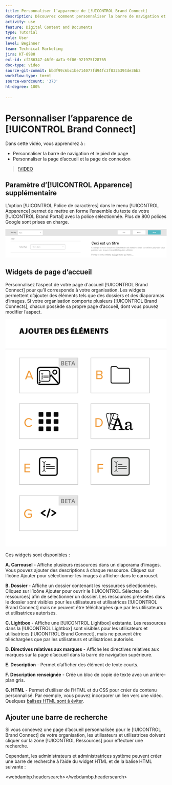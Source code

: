 ```yaml
---
title: Personnaliser l’apparence de [!UICONTROL Brand Connect]
description: Découvrez comment personnaliser la barre de navigation et le pied de page, ainsi que la page d’accueil et la page de connexion dans [!UICONTROL Brand Connect] pour [!UICONTROL Workfront DAM].
activity: use
feature: Digital Content and Documents
type: Tutorial
role: User
level: Beginner
team: Technical Marketing
jira: KT-8980
exl-id: cf286347-46f0-4a7a-9f06-921975f28765
doc-type: video
source-git-commit: bbdf99c6bc1be714077fd94fc3f8325394de36b3
workflow-type: tm+mt
source-wordcount: '373'
ht-degree: 100%

---
```


# Personnaliser l’apparence de [!UICONTROL Brand Connect]

Dans cette vidéo, vous apprendrez à :

* Personnaliser la barre de navigation et le pied de page
* Personnaliser la page d’accueil et la page de connexion

>[!VIDEO](https://video.tv.adobe.com/v/335242/?quality=12&learn=on&enablevpops=1)

## Paramètre d’[!UICONTROL Apparence] supplémentaire

L’option [!UICONTROL Police de caractères] dans le menu [!UICONTROL Apparence] permet de mettre en forme l’ensemble du texte de votre [!UICONTROL Brand Portal] avec la police sélectionnée. Plus de 800 polices Google sont prises en charge.

![L’option [!UICONTROL Police] dans le menu [!UICONTROL Apparence] pour le [!UICONTROL Brand Portal]](assets/02-brand-connect-appearance-font.png)

## Widgets de page d’accueil

Personnalisez l’aspect de votre page d&#39;accueil [!UICONTROL Brand Connect] pour qu’il corresponde à votre organisation. Les widgets permettent d’ajouter des éléments tels que des dossiers et des diaporamas d’images. Si votre organisation comporte plusieurs [!UICONTROL Brand Connects], chacun possède sa propre page d’accueil, dont vous pouvez modifier l’aspect.

![Capture d’écran des widgets disponibles pour votre page d’accueil [!UICONTROL Brand Connect] ](assets/03-brand-connect-home-page-widgets.png)

Ces widgets sont disponibles :

**A. Carrousel** - Affiche plusieurs ressources dans un diaporama d’images. Vous pouvez ajouter des descriptions à chaque ressource. Cliquez sur l’icône Ajouter pour sélectionner les images à afficher dans le carrousel.

**B. Dossier** - Affiche un dossier contenant les ressources sélectionnées. Cliquez sur l’icône Ajouter pour ouvrir le [!UICONTROL Sélecteur de ressources] afin de sélectionner un dossier. Les ressources présentes dans le dossier sont visibles pour les utilisateurs et utilisatrices [!UICONTROL Brand Connect] mais ne peuvent être téléchargées que par les utilisateurs et utilisatrices autorisés.

**C. Lightbox** - Affiche une [!UICONTROL Lightbox] existante. Les ressources dans la [!UICONTROL Lightbox] sont visibles pour les utilisateurs et utilisatrices [!UICONTROL Brand Connect], mais ne peuvent être téléchargées que par les utilisateurs et utilisatrices autorisés.

**D. Directives relatives aux marques** - Affiche les directives relatives aux marques sur la page d’accueil dans la barre de navigation supérieure.

**E. Description** - Permet d’afficher des élément de texte courts.

**F. Description renseignée** - Crée un bloc de copie de texte avec un arrière-plan gris.

**G. HTML** - Permet d’utiliser de l’HTML et du CSS pour créer du contenu personnalisé. Par exemple, vous pouvez incorporer un lien vers une vidéo. Quelques [balises HTML sont à éviter](https://www.damsuccess.com/hc/en-us/articles/206170043-Brand-Connect-Admin-Guide#html).

## Ajouter une barre de recherche

Si vous concevez une page d’accueil personnalisée pour le [!UICONTROL Brand Connect] de votre organisation, les utilisateurs et utilisatrices doivent cliquer sur la zone [!UICONTROL Ressources] pour effectuer une recherche.

Cependant, les administrateurs et administratrices système peuvent créer une barre de recherche à l’aide du widget HTML et de la balise HTML suivante :

&lt;webdambp.headersearch>&lt;/webdambp.headersearch>
